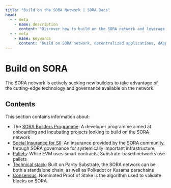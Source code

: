 ```yaml
---
title: "Build on the SORA Network | SORA Docs"
head:
  - - meta
    - name: description
      content: "Discover how to build on the SORA network and leverage its infrastructure to develop decentralized applications (dApps). Learn about the tools, resources, and documentation available to developers, and explore the opportunities for innovation and collaboration within the SORA ecosystem."
  - - meta
    - name: keywords
      content: "build on SORA network, decentralized applications, dApps, infrastructure, developers, tools, resources, documentation"
---
```


# Build on SORA

The SORA network is actively seeking new builders to take advantage of the cutting-edge technology and governance available on the network.

## Contents

This section contains information about:

- The [SORA Builders Programme](/sora-builders.md): A developer programme aimed at onboarding and incubating projects looking to build on the SORA network
- [Social Insurance for SII](/social-insurance.md): An insurance provided by the SORA community, through SORA governance for systemically important infrastructure
- [Pallets](/pallets.md): While EVM uses smart contracts, Substrate-based networks use pallets
- [Technical stack](/technical-stack.md): Built on Parity Substrate, the SORA network can be both a standalone chain, as well as Polkadot or Kusama parachains
- [Consensus](/consensus.md): Nominated Proof of Stake is the algorithm used to validate blocks on SORA
